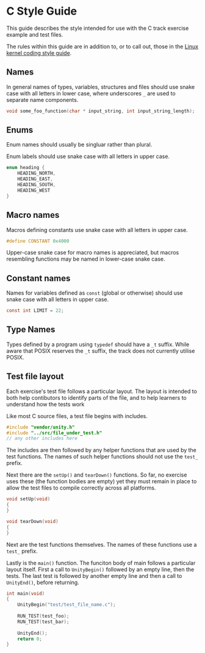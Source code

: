 # C Style Guide

This guide describes the style intended for use with the C track exercise example 
and test files.

The rules within this guide are in addition to, or to call out, those in the 
[Linux kernel coding style guide](https://www.kernel.org/doc/html/latest/process/coding-style.html).

## Names

In general names of types, variables, structures and files should use 
snake case with all letters in lower case, where underscores `_` are 
used to separate name components.

```c
void some_foo_function(char * input_string, int input_string_length);
```

## Enums

Enum names should usually be singluar rather than plural.

Enum labels should use snake case with all letters in upper case.

```c
enum heading {
    HEADING_NORTH,
    HEADING_EAST,
    HEADING_SOUTH,
    HEADING_WEST
}
```

## Macro names

Macros defining constants use snake case with all letters in upper case.

```c
#define CONSTANT 0x4000
```

Upper-case snake case for macro names is appreciated, but macros resembling 
functions may be named in lower-case snake case.

## Constant names

Names for variables defined as `const` (global or otherwise) should use 
snake case with all letters in upper case.

```c
const int LIMIT = 22;
```

## Type Names

Types defined by a program using `typedef` should have a `_t` suffix. While aware 
that POSIX reserves the `_t` suffix, the track does not currently utilise POSIX.


## Test file layout

Each exercise's test file follows a particular layout. The layout is intended to 
both help contibutors to identify parts of the file, and to help learners to 
understand how the tests work

Like most C source files, a test file begins with includes. 

```c
#include "vendor/unity.h"
#include "../src/file_under_test.h"
// any other includes here
```
The includes are then followed by any helper functions that are used by the test 
functions. The names of such helper functions should not use the `test_` prefix.

Next there are the `setUp()` and `tearDown()` functions. So far, no exercise uses 
these (the function bodies are empty) yet they must remain in place to allow the 
test files to compile correctly across all platforms.

```c
void setUp(void)
{
}

void tearDown(void)
{
}
```

Next are the test functions themselves. The names of these functions use a `test_` 
prefix.

Lastly is the `main()` function. The funciton body of main follows a particular 
layout itself. First a call to `UnityBegin()` followed by an empty line, then the 
tests. The last test is followed by another empty line and then a call to 
`UnityEnd()`, before returning.

```c
int main(void)
{
    UnityBegin("test/test_file_name.c");
    
    RUN_TEST(test_foo);
    RUN_TEST(test_bar);
    
    UnityEnd();
    return 0;
}
```
